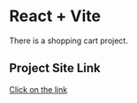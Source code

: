# React + Vite

There is a shopping cart project.

## Project Site Link
<a href="https://shoppingcardlist.netlify.app/">Click on the link</a>
